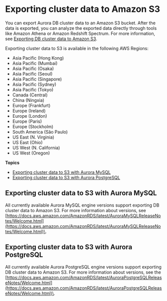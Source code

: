 # Exporting cluster data to Amazon S3<a name="Concepts.Aurora_Fea_Regions_DB-eng.Feature.ExportClusterToS3"></a>

You can export Aurora DB cluster data to an Amazon S3 bucket\. After the data is exported, you can analyze the exported data directly through tools like Amazon Athena or Amazon Redshift Spectrum\. For more information, see [Exporting DB cluster data to Amazon S3](export-cluster-data.md)\.

Exporting cluster data to S3 is available in the following AWS Regions:
+ Asia Pacific \(Hong Kong\)
+ Asia Pacific \(Mumbai\)
+ Asia Pacific \(Osaka\)
+ Asia Pacific \(Seoul\)
+ Asia Pacific \(Singapore\)
+ Asia Pacific \(Sydney\)
+ Asia Pacific \(Tokyo\)
+ Canada \(Central\)
+ China \(Ningxia\)
+ Europe \(Frankfurt\)
+ Europe \(Ireland\)
+ Europe \(London\)
+ Europe \(Paris\)
+ Europe \(Stockholm\)
+ South America \(São Paulo\)
+ US East \(N\. Virginia\)
+ US East \(Ohio\)
+ US West \(N\. California\)
+ US West \(Oregon\)

**Topics**
+ [Exporting cluster data to S3 with Aurora MySQL](#Concepts.Aurora_Fea_Regions_DB-eng.Feature.ExportClusterToS3.ams)
+ [Exporting cluster data to S3 with Aurora PostgreSQL](#Concepts.Aurora_Fea_Regions_DB-eng.Feature.ExportClusterToS3.apg)

## Exporting cluster data to S3 with Aurora MySQL<a name="Concepts.Aurora_Fea_Regions_DB-eng.Feature.ExportClusterToS3.ams"></a>

All currently available Aurora MySQL engine versions support exporting DB cluster data to Amazon S3\. For more information about versions, see [https://docs.aws.amazon.com/AmazonRDS/latest/AuroraMySQLReleaseNotes/Welcome.html](https://docs.aws.amazon.com/AmazonRDS/latest/AuroraMySQLReleaseNotes/Welcome.html)\.

## Exporting cluster data to S3 with Aurora PostgreSQL<a name="Concepts.Aurora_Fea_Regions_DB-eng.Feature.ExportClusterToS3.apg"></a>

All currently available Aurora PostgreSQL engine versions support exporting DB cluster data to Amazon S3\. For more information about versions, see the [https://docs.aws.amazon.com/AmazonRDS/latest/AuroraPostgreSQLReleaseNotes/Welcome.html](https://docs.aws.amazon.com/AmazonRDS/latest/AuroraPostgreSQLReleaseNotes/Welcome.html)\.